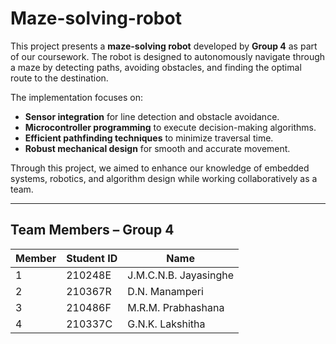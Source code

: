 # Maze-solving-robot

This project presents a **maze-solving robot** developed by **Group 4** as part of our coursework. The robot is designed to autonomously navigate through a maze by detecting paths, avoiding obstacles, and finding the optimal route to the destination.

The implementation focuses on:

* **Sensor integration** for line detection and obstacle avoidance.
* **Microcontroller programming** to execute decision-making algorithms.
* **Efficient pathfinding techniques** to minimize traversal time.
* **Robust mechanical design** for smooth and accurate movement.

Through this project, we aimed to enhance our knowledge of embedded systems, robotics, and algorithm design while working collaboratively as a team.

---

## Team Members – Group 4

| Member | Student ID | Name                  |
| ------ | ---------- | --------------------- |
| 1      | 210248E    | J.M.C.N.B. Jayasinghe |
| 2      | 210367R    | D.N. Manamperi        |
| 3      | 210486F    | M.R.M. Prabhashana    |
| 4      | 210337C    | G.N.K. Lakshitha      |
